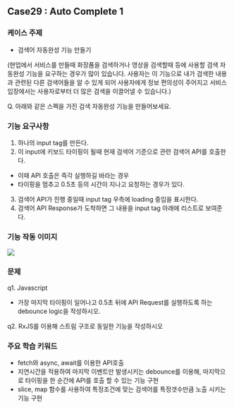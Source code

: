 ## Case29 : Auto Complete 1

### 케이스 주제
- 검색어 자동완성 기능 만들기

(현업에서 서비스를 만들때 화장품을 검색하거나 영상을 검색할때 등에 사용할 검색 자동완성 기능을 요구하는 경우가 많이 있습니다. 사용자는 이 기능으로 내가 검색한 내용과 관련된 다른 검색어들을 알 수 있게 되어 사용자에게 정보 편의성이 주어지고 서비스 입장에서는 사용자로부터 더 많은 검색을 이끌어낼 수 있습니다.)


Q. 아래와 같은 스펙을 가진 검색 자동완성 기능을 만들어보세요.


### 기능 요구사항

1. 하나의 input tag를 만든다.
2. 이 input에 키보드 타이핑이 될때 현재 검색어 기준으로 관련 검색어 API를 호출한다.
- 이때 API 호출은 즉각 실행하길 바라는 경우
- 타이핑을 멈추고 0.5초 등의 시간이 지나고 요청하는 경우가 있다.
3. 검색어 API가 진행 중일때 input tag 우측에 loading 중임을 표시한다.
4. 검색어 API Response가 도착하면 그 내용을 input tag 아래에 리스트로 보여준다.


### 기능 작동 이미지
<a href='https://ifh.cc/v-DRgpQB' target='_blank'><img src='https://ifh.cc/g/DRgpQB.gif' border='0'></a>


### 문제
q1. Javascript
- 가장 마지막 타이핑이 일어나고 0.5초 뒤에 API Request를 실행하도록 하는 debounce logic을 작성하시오.

q2. RxJS를 이용해 스트림 구조로 동일한 기능을 작성하시오

### 주요 학습 키워드 
- fetch와 async, await를 이용한 API호출
- 지연시간을 적용하여 마지막 이벤트만 발생시키는 debounce를 이용해, 
  마지막으로 타이핑을 한 순간에 API를 호출 할 수 있는 기능 구현 
- slice, map 함수를 사용하여 특정조건에 맞는 검색어를 특정갯수만큼 노출 시키는 기능 구현 
